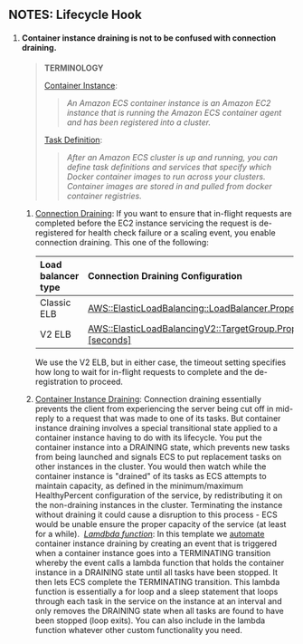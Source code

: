## NOTES: Lifecycle Hook

1. #### Container instance draining is not to be confused with connection draining.

   > **TERMINOLOGY**
   >
   > [Container Instance](https://docs.aws.amazon.com/AmazonECS/latest/developerguide/ECS_instances.html):
   >
   > > *An Amazon ECS container instance is an Amazon EC2 instance that is running the Amazon ECS container agent and has been registered into a cluster.* 
   >
   > [Task Definition](https://docs.aws.amazon.com/AmazonECS/latest/developerguide/task_definitions.html):
   >
   > > *After an Amazon ECS cluster is up and running, you can define task definitions and services that specify which Docker container images to run across your clusters. Container images are stored in and pulled from docker container registries.* 



   1. [Connection Draining](https://docs.aws.amazon.com/elasticloadbalancing/latest/classic/config-conn-drain.html):
      If you want to ensure that in-flight requests are completed before the EC2 instance servicing the request is de-registered for health check failure or a scaling event, you enable connection draining. This one of the following:

      | Load balancer type | Connection Draining Configuration                            |
      | :----------------- | :----------------------------------------------------------- |
      | Classic ELB        | [AWS::ElasticLoadBalancing::LoadBalancer.Properties.ConnectionDrainingPolicy.Enabled:true,Timeout:[seconds]](https://docs.aws.amazon.com/AWSCloudFormation/latest/UserGuide/aws-properties-ec2-elb.html#aws-resource-elasticloadbalancing-loadbalancer-example3.json) |
      | V2 ELB             | [AWS::ElasticLoadBalancingV2::TargetGroup.Properties.TargetGroupAttributes.Key:deregistration_delay.timeout_seconds,Value:[seconds]](https://docs.aws.amazon.com/elasticloadbalancing/latest/APIReference/API_TargetGroupAttribute.html) |

      We use the V2 ELB, but in either case, the timeout setting specifies how long to wait for in-flight requests to complete and the de-registration to proceed.

   2. [Container Instance Draining](https://docs.aws.amazon.com/AmazonECS/latest/developerguide/container-instance-draining.html):
      Connection draining essentially prevents the client from experiencing the server being cut off in mid-reply to a request that was made to one of its tasks. But container instance draining involves a special transitional state applied to a container instance having to do with its lifecycle.
      You put the container instance into a DRAINING state, which prevents new tasks from being launched and signals ECS to put replacement tasks on other instances in the cluster.
      You would then watch while the container instance is "drained" of its tasks as ECS attempts to maintain capacity, as defined in the minimum/maximum HealthyPercent configuration of the service, by redistributing it on the non-draining instances in the cluster.
      Terminating the instance without draining it could cause a disruption to this process - ECS would be unable ensure the proper capacity of the service (at least for a while).
      ​         *<u>Lamdbda function</u>*: In this template we [automate](https://aws.amazon.com/blogs/compute/how-to-automate-container-instance-draining-in-amazon-ecs/) container instance draining by creating an event that is triggered when a container instance goes into a TERMINATING transition whereby the event calls a lambda function that holds the container instance in a DRAINING state until all tasks have been stopped. It then lets ECS complete the TERMINATING transition. This lambda function is essentially a for loop and a sleep statement that loops through each task in the service on the instance at an interval and only removes the DRAINING state when all tasks are found to have been stopped (loop exits). You can also include in the lambda function whatever other custom functionality you need.